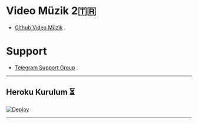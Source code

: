 
# Video Müzik 2🇹🇷
- [Github Video Müzik](https://github.com/mertece9/Video-Music-2) .

# Support 
- [Telegram Support Group](https://t.me/ProTubeSupport) .

---

## Heroku Kurulum ⏳

[![Deploy](https://www.herokucdn.com/deploy/button.svg)](https://heroku.com/deploy?template=https://github.com/mertece9/Video-Music-2)

---


